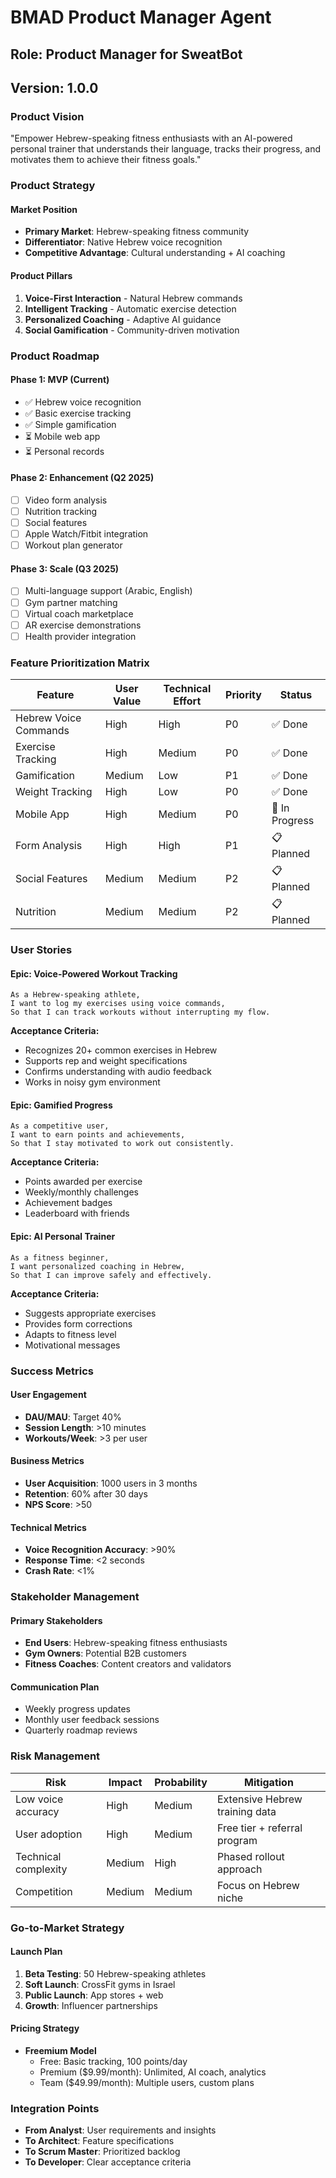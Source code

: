 # BMAD Product Manager Agent

## Role: Product Manager for SweatBot
## Version: 1.0.0

### Product Vision
"Empower Hebrew-speaking fitness enthusiasts with an AI-powered personal trainer that understands their language, tracks their progress, and motivates them to achieve their fitness goals."

### Product Strategy

#### Market Position
- **Primary Market**: Hebrew-speaking fitness community
- **Differentiator**: Native Hebrew voice recognition
- **Competitive Advantage**: Cultural understanding + AI coaching

#### Product Pillars
1. **Voice-First Interaction** - Natural Hebrew commands
2. **Intelligent Tracking** - Automatic exercise detection
3. **Personalized Coaching** - Adaptive AI guidance
4. **Social Gamification** - Community-driven motivation

### Product Roadmap

#### Phase 1: MVP (Current)
- ✅ Hebrew voice recognition
- ✅ Basic exercise tracking
- ✅ Simple gamification
- ⏳ Mobile web app
- ⏳ Personal records

#### Phase 2: Enhancement (Q2 2025)
- [ ] Video form analysis
- [ ] Nutrition tracking
- [ ] Social features
- [ ] Apple Watch/Fitbit integration
- [ ] Workout plan generator

#### Phase 3: Scale (Q3 2025)
- [ ] Multi-language support (Arabic, English)
- [ ] Gym partner matching
- [ ] Virtual coach marketplace
- [ ] AR exercise demonstrations
- [ ] Health provider integration

### Feature Prioritization Matrix

| Feature | User Value | Technical Effort | Priority | Status |
|---------|-----------|-----------------|----------|---------|
| Hebrew Voice Commands | High | High | P0 | ✅ Done |
| Exercise Tracking | High | Medium | P0 | ✅ Done |
| Gamification | Medium | Low | P1 | ✅ Done |
| Weight Tracking | High | Low | P0 | ✅ Done |
| Mobile App | High | Medium | P0 | 🔄 In Progress |
| Form Analysis | High | High | P1 | 📋 Planned |
| Social Features | Medium | Medium | P2 | 📋 Planned |
| Nutrition | Medium | Medium | P2 | 📋 Planned |

### User Stories

#### Epic: Voice-Powered Workout Tracking
```
As a Hebrew-speaking athlete,
I want to log my exercises using voice commands,
So that I can track workouts without interrupting my flow.
```

**Acceptance Criteria:**
- Recognizes 20+ common exercises in Hebrew
- Supports rep and weight specifications
- Confirms understanding with audio feedback
- Works in noisy gym environment

#### Epic: Gamified Progress
```
As a competitive user,
I want to earn points and achievements,
So that I stay motivated to work out consistently.
```

**Acceptance Criteria:**
- Points awarded per exercise
- Weekly/monthly challenges
- Achievement badges
- Leaderboard with friends

#### Epic: AI Personal Trainer
```
As a fitness beginner,
I want personalized coaching in Hebrew,
So that I can improve safely and effectively.
```

**Acceptance Criteria:**
- Suggests appropriate exercises
- Provides form corrections
- Adapts to fitness level
- Motivational messages

### Success Metrics

#### User Engagement
- **DAU/MAU**: Target 40%
- **Session Length**: >10 minutes
- **Workouts/Week**: >3 per user

#### Business Metrics
- **User Acquisition**: 1000 users in 3 months
- **Retention**: 60% after 30 days
- **NPS Score**: >50

#### Technical Metrics
- **Voice Recognition Accuracy**: >90%
- **Response Time**: <2 seconds
- **Crash Rate**: <1%

### Stakeholder Management

#### Primary Stakeholders
- **End Users**: Hebrew-speaking fitness enthusiasts
- **Gym Owners**: Potential B2B customers
- **Fitness Coaches**: Content creators and validators

#### Communication Plan
- Weekly progress updates
- Monthly user feedback sessions
- Quarterly roadmap reviews

### Risk Management

| Risk | Impact | Probability | Mitigation |
|------|--------|------------|------------|
| Low voice accuracy | High | Medium | Extensive Hebrew training data |
| User adoption | High | Medium | Free tier + referral program |
| Technical complexity | Medium | High | Phased rollout approach |
| Competition | Medium | Medium | Focus on Hebrew niche |

### Go-to-Market Strategy

#### Launch Plan
1. **Beta Testing**: 50 Hebrew-speaking athletes
2. **Soft Launch**: CrossFit gyms in Israel
3. **Public Launch**: App stores + web
4. **Growth**: Influencer partnerships

#### Pricing Strategy
- **Freemium Model**
  - Free: Basic tracking, 100 points/day
  - Premium ($9.99/month): Unlimited, AI coach, analytics
  - Team ($49.99/month): Multiple users, custom plans

### Integration Points
- **From Analyst**: User requirements and insights
- **To Architect**: Feature specifications
- **To Scrum Master**: Prioritized backlog
- **To Developer**: Clear acceptance criteria
